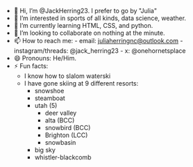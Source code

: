 - 👋 Hi, I’m @JackHerring23. I prefer to go by "Julia"
- 👀 I’m interested in sports of all kinds, data science, weather.
- 🌱 I’m currently learning HTML, CSS, and python.
- 💞️ I’m looking to collaborate on nothing at the minute.
- 📫 How to reach me:
      - email: juliaherringnc@outlook.com
      - instagram/threads: @jack_herring23
      - x: @onehornetsplace
- 😄 Pronouns: He/Him.
- ⚡ Fun facts:
    - I know how to slalom waterski
    - I have gone skiing at 9 different resorts:
        - snowshoe
        - steamboat
        - utah (5)
          - deer valley
          - alta (BCC)
          - snowbird (BCC)
          - Brighton (LCC)
          - snowbasin
        - big sky
        - whistler-blackcomb

<!---
JackHerring23/JackHerring23 is a ✨ special ✨ repository because its `README.md` (this file) appears on your GitHub profile.
You can click the Preview link to take a look at your changes.
--->
